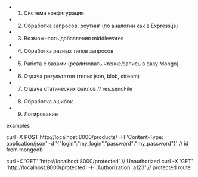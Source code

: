 - 1. Система конфигурации
- 2. Обработка запросов, роутинг (по аналогии как в Express.js)
- 3. Возможность добавления middlewares
- 4. Обработка разных типов запросов
- 5. Работа с базами (реализовать чтение/запись в базу Mongo)
- 6. Отдача результатов (типы: json, blob, stream)
- 7. Отдача статических файлов // res.sendFile
- 8. Обработка ошибок
- 9. Логирование

examples

curl -X POST http://localhost:8000/products/ -H 'Content-Type: application/json' -d '{"login":"my_login","password":"my_password"}' // id from mongodb

curl -X 'GET' 'http://localhost:8000/protected' // Unauthorized
curl -X 'GET' 'http://localhost:8000/protected' -H 'Authorization: a123' // protected route
